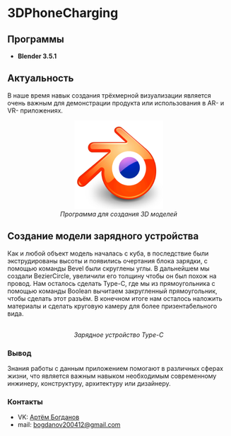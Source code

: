# 3DPhoneCharging
## Программы
- **Blender 3.5.1**
## Актуальность
В наше время навык создания трёхмерной визуализации является очень важным для демонстрации продукта или использования в AR- и VR- приложениях.
<p align="center">
<img src="Examples/Blender.png" width="200" height="200" alt=""><br>
<i>Программа для создания 3D моделей</i>
</p>  


## Создание модели зарядного устройства

Как и любой объект модель началась с куба, в последствие были экструдированы высоты и появились очертания блока зарядки, с помощью команды Bevel были скруглены углы. В дальнейшем мы создали BezierCircle, увеличили его толщину чтобы он был похож на провод. Нам осталось сделать Type-C, где мы из прямоугольника с помощью команды Boolean вычитаем закругленный прямоугольник, чтобы сделать этот разъём. В конечном итоге нам осталось наложить материалы и сделать круговую камеру для более призентабельного вида.


<p align="center">
<img src="Examples/runtimeCharging.gif" alt=""><br>
<i>Зарядное устройство Type-C</i>
</p>

### Вывод

Знания работы с данным приложением помогают в различных сферах жизни, что является важным навыком необходимым современному инжинеру, конструктуру, архитектуру или дизайнеру.

### Контакты
* VK: <a href="https://vk.com/doobada">Артём Богданов</a>
* mail: bogdanov200412@gmail.com


